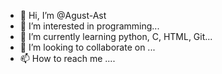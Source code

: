 - 👋 Hi, I’m @Agust-Ast
- 👀 I’m interested in programming... 
- 🌱 I’m currently learning python, C, HTML, Git...
- 💞️ I’m looking to collaborate on ...
- 📫 How to reach me .... 

<!---
Agust-Ast/Agust-Ast is a ✨ special ✨ repository because its `README.md` (this file) appears on your GitHub profile.
You can click the Preview link to take a look at your changes.
--->
